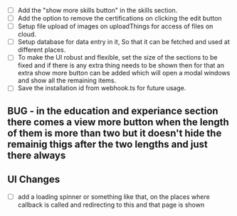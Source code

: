 - [ ] Add the "show more skills button" in the skills section.
- [ ] Add the option to remove the certifications on clicking the edit button
- [ ] Setup file upload of images on uploadThings for access of files on cloud.
- [ ] Setup database for data entry in it, So that it can be fetched and used at different places.
- [ ] To make the UI robust and flexible, set the size of the sections to be fixed and if there is any extra thing needs to be shown then for that an extra show more button can be added which will open a modal windows and show all the remaining items.
- [ ] Save the installation id from webhook.ts for future usage.

## BUG - in the education and experiance section there comes a view more button when the length of them is more than two but it doesn't hide the remainig thigs after the two lengths and just there always

## UI Changes
- [ ] add a loading spinner or something like that, on the places where callback is called and redirecting to this and that page is shown